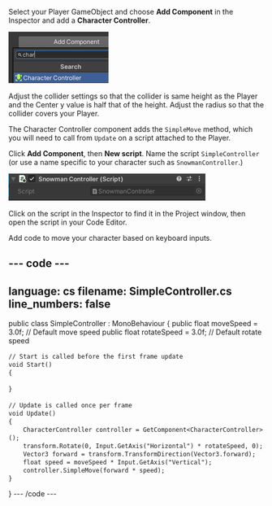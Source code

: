 Select your Player GameObject and choose **Add Component** in the Inspector and add a **Character Controller**.

![The Character Controller component in the Inspector window.](images/character-component.png)

Adjust the collider settings so that the collider is same height as the Player and the Center y value is half that of the height. Adjust the radius so that the collider covers your Player. 

The Character Controller component adds the `SimpleMove` method, which you will need to call from `Update` on a script attached to the Player. 

Click **Add Component**, then **New script**. Name the script `SimpleController` (or use a name specific to your character such as `SnowmanController`.)

![The Script component in the Inspector window with 'Player Controller' script populated.](images/snowman-controller.png)

Click on the script in the Inspector to find it in the Project window, then open the script in your Code Editor. 

Add code to move your character based on keyboard inputs. 


--- code ---
---
language: cs
filename: SimpleController.cs
line_numbers: false
---
public class SimpleController : MonoBehaviour
{
    public float moveSpeed = 3.0f; // Default move speed
    public float rotateSpeed = 3.0f; // Default rotate speed

    // Start is called before the first frame update
    void Start()
    {
        
    }

    // Update is called once per frame
    void Update()
    {
        CharacterController controller = GetComponent<CharacterController>();
        transform.Rotate(0, Input.GetAxis("Horizontal") * rotateSpeed, 0);
        Vector3 forward = transform.TransformDirection(Vector3.forward);
        float speed = moveSpeed * Input.GetAxis("Vertical");
        controller.SimpleMove(forward * speed);
    }
}
--- /code ---

